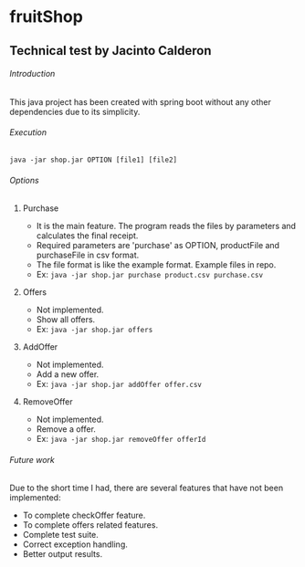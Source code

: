 # fruitShop

## Technical test by Jacinto Calderon

###### Introduction

This java project has been created with spring boot without any other dependencies due to its simplicity.

###### Execution

`java -jar shop.jar OPTION [file1] [file2]`

###### Options

1. Purchase
   - It is the main feature. The program reads the files by parameters and calculates the final receipt.
   - Required parameters are 'purchase' as OPTION, productFile and purchaseFile in csv format.
   - The file format is like the example format. Example files in repo.
   - Ex: `java -jar shop.jar purchase product.csv purchase.csv`

2. Offers
   - Not implemented. 
   - Show all offers.
   - Ex: `java -jar shop.jar offers`
3. AddOffer
   - Not implemented.
   - Add a new offer.
   - Ex: `java -jar shop.jar addOffer offer.csv`
5. RemoveOffer
   - Not implemented.
   - Remove a offer.
   - Ex: `java -jar shop.jar removeOffer offerId`

###### Future work

Due to the short time I had, there are several features that have not been implemented:
- To complete checkOffer feature.
- To complete offers related features.
- Complete test suite.
- Correct exception handling.
- Better output results.
